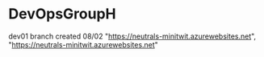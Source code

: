 # DevOpsGroupH
dev01 branch created 08/02
"https://neutrals-minitwit.azurewebsites.net",
 "https://neutrals-minitwit.azurewebsites.net"
